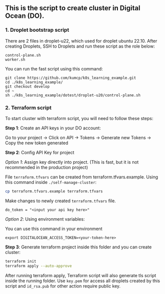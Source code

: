 ## This is the script to create cluster in Digital Ocean (DO).

### 1. Droplet bootstrap script

There are 2 files in droplet-u22, which used for droplet ubuntu 22.10. After creating Droplets, SSH to Droplets and run these script as the role below:

```
control-plane.sh
worker.sh
```

You can run the fast script using this command:

```
git clone https://github.com/kumcp/k8s_learning_example.git
cd ./k8s_learning_example/
git checkout develop
cd ~
sh ./k8s_learning_example/dotest/droplet-u20/control-plane.sh
```

### 2. Terraform script

To start cluster with terraform script, you will need to follow these steps:

**Step 1**: Create an API keys in your DO account:

Go to your project -> Click on API -> Tokens -> Generate new Tokens -> Copy the new token generated

**Step 2**: Config API Key for project

_Option 1_: Assign key directly into project. (This is fast, but it is not recommended in the production project)

File `terraform.tfvars` can be created from terraform.tfvars.example. Using this command inside `./self-manage-cluster`:

```sh
cp terraform.tfvars.example terraform.tfvars
```

Make changes to newly created `terraform.tfvars` file.

```
do_token = "<input your api key here>"
```

_Option 2_: Using environment variables:

You can use this command in your environment

```
export DIGITALOCEAN_ACCESS_TOKEN=<your-token-here>
```

**Step 3**: Generate terraform project inside this folder and you can create cluster:

```sh
terraform init
terraform apply --auto-approve
```

After running terraform apply, Terraform script will also generate tls script inside the running folder. Use `key.pem` for access all droplets created by this script and `id_rsa.pub` for other action require public key.


